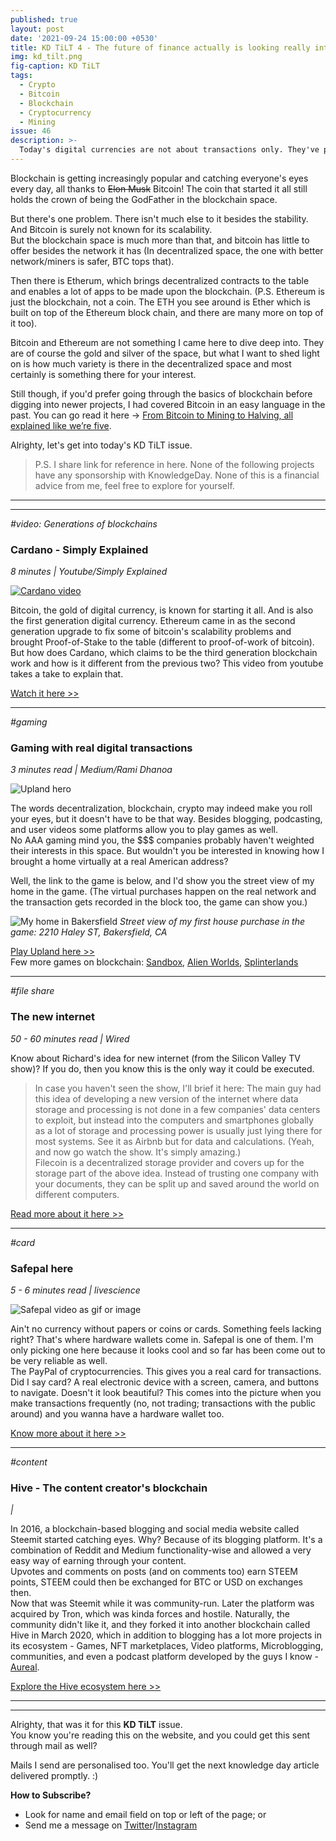 ```yaml
---
published: true
layout: post
date: '2021-09-24 15:00:00 +0530'
title: KD TiLT 4 - The future of finance actually is looking really interesting
img: kd_tilt.png
fig-caption: KD TiLT
tags:
  - Crypto
  - Bitcoin
  - Blockchain
  - Cryptocurrency
  - Mining
issue: 46
description: >-
  Today's digital currencies are not about transactions only. They've pack in a lot more.
---
```

Blockchain is getting increasingly popular and catching everyone's eyes every day, all thanks to ~~Elon Musk~~ Bitcoin! The coin that started it all still holds the crown of being the GodFather in the blockchain space.  

But there's one problem. There isn't much else to it besides the stability. And Bitcoin is surely not known for its scalability.    
But the blockchain space is much more than that, and bitcoin has little to offer besides the network it has (In decentralized space, the one with better network/miners is safer, BTC tops that).  

Then there is Etherum, which brings decentralized contracts to the table and enables a lot of apps to be made upon the blockchain. (P.S. Ethereum is just the blockchain, not a coin. The ETH you see around is Ether which is built on top of the Ethereum block chain, and there are many more on top of it too).  

Bitcoin and Ethereum are not something I came here to dive deep into. They are of course the gold and silver of the space, but what I want to shed light on is how much variety is there in the decentralized space and most certainly is something there for your interest.  

Still though, if you'd prefer going through the basics of blockchain before digging into newer projects, I had covered Bitcoin in an easy language in the past. You can go read it here -> [From Bitcoin to Mining to Halving, all explained like we’re five](https://medium.com/the-capital/from-bitcoin-to-mining-to-halving-all-explained-like-were-five-3ca5ba2cef8).  

Alrighty, let's get into today's KD TiLT issue.  

> P.S. I share link for reference in here. None of the following projects have any sponsorship with KnowledgeDay. None of this is a financial advice from me, feel free to explore for yourself.  

-----
-----

_#video: Generations of blockchains_
### Cardano - Simply Explained
_8 minutes | Youtube/Simply Explained_

[![Cardano video](http://i3.ytimg.com/vi/Do8rHvr65ZA/hqdefault.jpg)](https://www.youtube.com/watch?v=Do8rHvr65ZA)

Bitcoin, the gold of digital currency, is known for starting it all. And is also the first generation digital currency. Ethereum came in as the second generation upgrade to fix some of bitcoin's scalability problems and brought Proof-of-Stake to the table (different to proof-of-work of bitcoin).  
But how does Cardano, which claims to be the third generation blockchain work and how is it different from the previous two? This video from youtube takes a take to explain that.  

[Watch it here >>](https://www.youtube.com/watch?v=Do8rHvr65ZA)

--------

_#gaming_
### Gaming with real digital transactions
_3 minutes read | Medium/Rami Dhanoa_

![Upland hero](https://static.news.bitcoin.com/wp-content/uploads/2021/02/l0MZG6do-upland.png)  

The words decentralization, blockchain, crypto may indeed make you roll your eyes, but it doesn't have to be that way. Besides blogging, podcasting, and user videos some platforms allow you to play games as well.  
No AAA gaming mind you, the $$$ companies probably haven't weighted their interests in this space. But wouldn't you be interested in knowing how I brought a home virtually at a real American address?  

Well, the link to the game is below, and I'd show you the street view of my home in the game. (The virtual purchases happen on the real network and the transaction gets recorded in the block too, the game can show you.)  

![My home in Bakersfield](https://photos.zillowstatic.com/fp/4dcd8c5e72f391ba1569d986ef3d0ac7-uncropped_scaled_within_1536_1152.webp)
_Street view of my first house purchase in the game: 2210 Haley ST, Bakersfield, CA_  

[Play Upland here >>](https://www.upland.me/)  
Few more games on blockchain: [Sandbox](https://www.sandbox.game/en/about/sand/), [Alien Worlds](https://alienworlds.io/), [Splinterlands](https://splinterlands.com/)  

--------

_#file share_
### The new internet
_50 - 60 minutes read | Wired_

Know about Richard's idea for new internet (from the Silicon Valley TV show)? If you do, then you know this is the only way it could be executed.  
> In case you haven't seen the show, I'll brief it here: The main guy had this idea of developing a new version of the internet where data storage and processing is not done in a few companies' data centers to exploit, but instead into the computers and smartphones globally as a lot of storage and processing power is usually just lying there for most systems. See it as Airbnb but for data and calculations. (Yeah, and now go watch the show. It's simply amazing.)  
Filecoin is a decentralized storage provider and covers up for the storage part of the above idea. Instead of trusting one company with your documents, they can be split up and saved around the world on different computers.  

[Read more about it here >>](https://decrypt.co/resources/filecoin)

--------

_#card_
### Safepal here
_5 - 6 minutes read | livescience_

![Safepal video as gif or image](https://c.tenor.com/kdGPgfgC3xgAAAAd/safepal-safepal-wallet.gif)  

Ain't no currency without papers or coins or cards. Something feels lacking right? That's where hardware wallets come in. Safepal is one of them. I'm only picking one here because it looks cool and so far has been come out to be very reliable as well.  
The PayPal of cryptocurrencies. This gives you a real card for transactions. Did I say card? A real electronic device with a screen, camera, and buttons to navigate. Doesn't it look beautiful? This comes into the picture when you make transactions frequently (no, not trading; transactions with the public around) and you wanna have a hardware wallet too.  

[Know more about it here >>](https://safepal.io/)  

------

_#content_
### Hive - The content creator's blockchain
_|_

In 2016, a blockchain-based blogging and social media website called Steemit started catching eyes. Why? Because of its blogging platform. It's a combination of Reddit and Medium functionality-wise and allowed a very easy way of earning through your content.  
Upvotes and comments on posts (and on comments too) earn STEEM points, STEEM could then be exchanged for BTC or USD on exchanges then.  
Now that was Steemit while it was community-run. Later the platform was acquired by Tron, which was kinda forces and hostile. Naturally, the community didn't like it, and they forked it into another blockchain called Hive in March 2020, which in addition to blogging has a lot more projects in its ecosystem - Games, NFT marketplaces, Video platforms, Microblogging, communities, and even a podcast platform developed by the guys I know - [Aureal](https://aureal.one/).  

[Explore the Hive ecosystem here >>](https://hive.io/eco)  

------
------

Alrighty, that was it for this **KD TiLT** issue.   
You know you're reading this on the website, and you could get this sent through mail as well?  

Mails I send are personalised too. You'll get the next knowledge day article delivered promptly. :)  

**How to Subscribe?**  
- Look for name and email field on top or left of the page; or   
- Send me a message on [Twitter](https://twitter.com/knowledgedaynl)/[Instagram](http://instagram.com/knowledgedaynl)  
